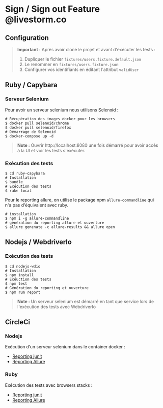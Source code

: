 # Sign / Sign out Feature @livestorm.co

## Configuration

> **Important** : Après avoir cloné le projet et avant d'exécuter les tests :
>
> 1. Dupliquer le fichier `fixtures/users.fixture.default.json`
> 2. Le renommer en `fixtures/users.fixture.json`
> 3. Configurer vos identifiants en éditant l'attribut `validUser`

## Ruby / Capybara

### Serveur Selenium

Pour avoir un serveur selenium nous utilisons Selenoid :

```shell
# Récupération des images docker pour les browsers
$ docker pull selenoid/chrome
$ docker pull selenoid/firefox
# Démarrage de Selenoid
$ docker-compose up -d
```

> **Note :** Ouvrir http://localhost:8080 une fois démarré pour avoir accès à la UI et voir les tests s'exécuter.

### Exécution des tests

```shell
$ cd ruby-capybara
# Installation
$ bundle
# Exécution des tests
$ rake local
```

Pour le reporting allure, on utilise le package npm `allure-commandline` qui n'a pas d'équivalent avec ruby.

```shell
# installation
$ npm i -g allure-commandline
# génération du reporting allure et ouverture
$ allure genenate -c allure-results && allure open
```

## Nodejs / WebdriverIo

### Exécution des tests

```shell
$ cd nodejs-wdio
# Installation
$ npm install
# Exéuction des tests
$ npm test
# Génération du reporting et ouverture
$ npm run report
```

> **Note :** Un serveur selenium est démarré en tant que service lors de l'exécution des tests avec WebdriverIo

## CircleCi

### Nodejs

Exécution d'un serveur selenium dans le container docker :

- [Reporting junit]()
- [Reporting Allure]()

### Ruby

Exécution des tests avec browsers stacks :

- [Reporting junit]()
- [Reporting Allure](https://64-281498399-gh.circle-artifacts.com/0/allure-report/index.html)
